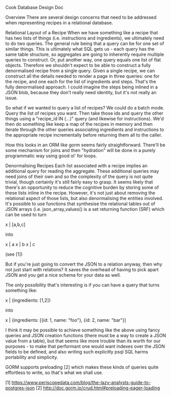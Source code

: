 Cook Database Design Doc

Overview
There are several design concerns that need to be addressed when representing recipes in a relational database.


Relational Layout of a Recipe
When we have something like a recipe that has two lists of things (i.e. instructions and ingredients), we ultimately need to do two queries. The general rule being that a query can be for one set of similar things. This is ultimately what SQL gets us - each query has the same table structure, so aggregates are going to inherently require multiple queries to construct. Or, put another way, one query equals one list of flat objects. Therefore we shouldn't expect to be able to construct a fully denormalised recipe from a single query. Given a single recipe, we can construct all the details needed to render a page in three queries: one for the recipe, and one each for the list of ingredients and steps. That's the fully denormalised approach. I could imagine the steps being inlined in a JSON blob, because they don't really need identity, but it's not really an issue.

So what if we wanted to query a list of recipes? We could do a batch mode. Query the list of recipes you want. Then take those ids and query the other things using a "recipe_id IN (...)" query (and likewise for instructions). We'd then do something like keep a map of the recipes in memory and then iterate through the other queries associating ingredients and instructions to the appropriate recipe incrementally before returning them all to the caller.

How this looks in an ORM like gorm seems fairly straightforward. There'll be some mechanism for joins and then "hydration" will be done in a purely programmatic way using good ol' for loops.


Denormalising Recipes
Each list associated with a recipe implies an additional query for reading the aggregate. These additional queries may need joins of their own and so the complexity of the query is not quite trivial, though certainly it's still fairly easy to grasp. It seems likely that there's an opportunity to reduce the cognitive burden by storing some of these lists inline in the recipe. However, it's not just about removing the relational aspect of those lists, but also denormalising the entities involved. It's possible to use functions that synthesise the relational tables out of JSON arrays (i.e. json_array_values() is a set returning function (SRF) which can be used to turn

  x | [a,b,c]

  into

  x | a
  x | b
  x | c

  (see [1])

But if you're just going to convert the JSON to a relation anyway, then why not just start with relations? It saves the overhead of having to pick apart JSON and you get a nice schema for your data as well.

The only possibility that's interesting is if you can have a query that turns something like:

  x | {ingredients: [1,2]}

  into

  x | {ingredients: [{id: 1, name: "foo"}, {id: 2, name: "bar"}]

I think it may be possible to achieve something like the above using fancy queries and JSON creation functions (there must be a way to create a JSON value from a table), but that seems like more trouble than its worth for our purposes - to make that performant one would want indexes over the JSON fields to be defined, and also writing such explicitly psql SQL harms portability and simplicity.

GORM supports preloading [2] which makes these kinds of queries quite effortless to write, so that's what we shall use.

[1] https://www.periscopedata.com/blog/the-lazy-analysts-guide-to-postgres-json
[2] http://doc.gorm.io/crud.html#preloading-eager-loading
